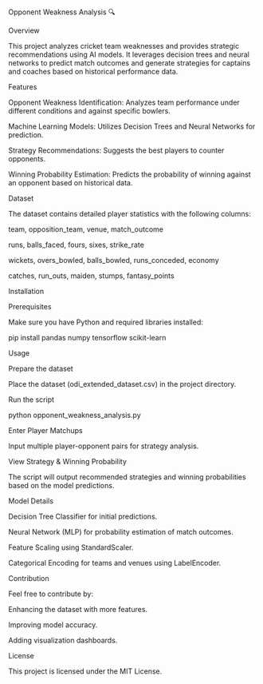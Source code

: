 Opponent Weakness Analysis 🔍

Overview

This project analyzes cricket team weaknesses and provides strategic recommendations using AI models. It leverages decision trees and neural networks to predict match outcomes and generate strategies for captains and coaches based on historical performance data.

Features

Opponent Weakness Identification: Analyzes team performance under different conditions and against specific bowlers.

Machine Learning Models: Utilizes Decision Trees and Neural Networks for prediction.

Strategy Recommendations: Suggests the best players to counter opponents.

Winning Probability Estimation: Predicts the probability of winning against an opponent based on historical data.

Dataset

The dataset contains detailed player statistics with the following columns:

team, opposition_team, venue, match_outcome

runs, balls_faced, fours, sixes, strike_rate

wickets, overs_bowled, balls_bowled, runs_conceded, economy

catches, run_outs, maiden, stumps, fantasy_points

Installation

Prerequisites

Make sure you have Python and required libraries installed:

pip install pandas numpy tensorflow scikit-learn

Usage

Prepare the dataset

Place the dataset (odi_extended_dataset.csv) in the project directory.

Run the script

python opponent_weakness_analysis.py

Enter Player Matchups

Input multiple player-opponent pairs for strategy analysis.

View Strategy & Winning Probability

The script will output recommended strategies and winning probabilities based on the model predictions.

Model Details

Decision Tree Classifier for initial predictions.

Neural Network (MLP) for probability estimation of match outcomes.

Feature Scaling using StandardScaler.

Categorical Encoding for teams and venues using LabelEncoder.

Contribution

Feel free to contribute by:

Enhancing the dataset with more features.

Improving model accuracy.

Adding visualization dashboards.

License

This project is licensed under the MIT License.

